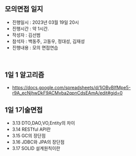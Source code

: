 ## 모의면접 일지
- 진행일시 : 2023년 03월 19일 20시  
- 진행시간 : 약 1시간.
- 작성자 : 김선범  
- 참석자 : 백동주, 고동우, 정대성, 김재성
- 진행내용 : 모의 면접연습
 <br/>

## 1일 1 알고리즘
- https://docs.google.com/spreadsheets/d/1iOBvBIfMpe5-r9A_ecNjhwDkF9ACMvba2qpnCdsEAmA/edit#gid=0

## 1일 1기술면접
- 3.13 DTO,DAO,VO,Entity의 차이
- 3.14 RESTful API란
- 3.15 GC의 장단점
- 3.16 JDBC와 JPA의 장단점
- 3.17 SOLID 설계원칙이란
